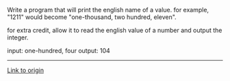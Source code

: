 Write a program that will print the english name of a value. for example, "1211" would become "one-thousand, two hundred, eleven".

for extra credit, allow it to read the english value of a number and output the integer. 

input: one-hundred, four
output: 104

---

[Link to origin](https://www.reddit.com/r/dailyprogrammer/psewf)